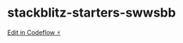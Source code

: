 # stackblitz-starters-swwsbb

[Edit in Codeflow ⚡️](https://stackblitz.com/~/github.com/vimalsen/stackblitz-starters-swwsbb)